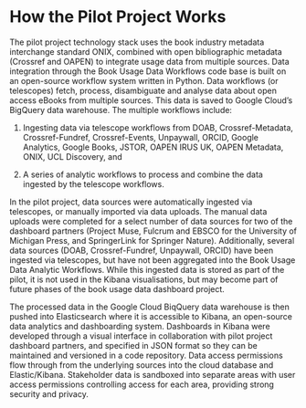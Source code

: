 How the Pilot Project Works
==========================

The pilot project technology stack uses the book industry metadata interchange standard ONIX, combined with open bibliographic metadata (Crossref and OAPEN) to integrate usage data from multiple sources. Data integration through the Book Usage Data Workflows code base is built on an open-source workflow system written in Python. Data workflows (or telescopes) fetch, process, disambiguate and analyse data about open access eBooks from multiple sources. This data is saved to Google Cloud’s BigQuery data warehouse. The multiple workflows include: 

 1. Ingesting data via telescope workflows from DOAB, Crossref-Metadata, Crossref-Fundref, Crossref-Events, Unpaywall, ORCID, Google Analytics, Google Books, JSTOR, OAPEN IRUS UK, OAPEN Metadata, ONIX, UCL Discovery, and

 2.	A series of analytic workflows to process and combine the data ingested by the telescope workflows.

In the pilot project, data sources were automatically ingested via telescopes, or manually imported via data uploads. The manual data uploads were completed for a select number of data sources for two of the dashboard partners (Project Muse, Fulcrum and EBSCO for the University of Michigan Press, and SpringerLink for Springer Nature). Additionally, several data sources (DOAB, Crossref-Fundref, Unpaywall, ORCID) have been ingested via telescopes, but have not been aggregated into the Book Usage Data Analytic Workflows. While this ingested data is stored as part of the pilot, it is not used in the Kibana visualisations, but may become part of future phases of the book usage data dashboard project.

The processed data in the Google Cloud BiqQuery data warehouse is then pushed into Elasticsearch where it is accessible to Kibana, an open-source data analytics and dashboarding system. Dashboards in Kibana were developed through a visual interface in collaboration with pilot project dashboard partners, and specified in JSON format so they can be maintained and versioned in a code repository. Data access permissions flow through from the underlying sources into the cloud database and Elastic/Kibana. Stakeholder data is sandboxed into separate areas with user access permissions controlling access for each area, providing strong security and privacy. 

